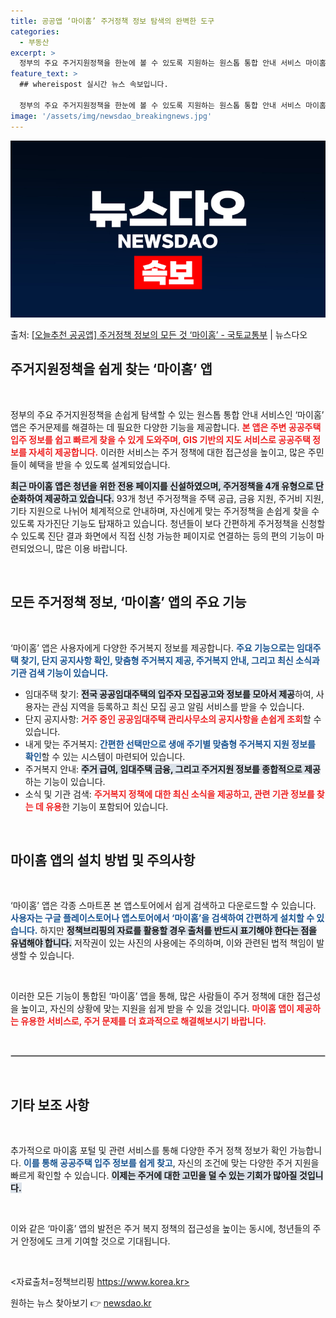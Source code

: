 ```yaml
---
title: 공공앱 ‘마이홈’ 주거정책 정보 탐색의 완벽한 도구
categories:
  - 부동산
excerpt: >
  정부의 주요 주거지원정책을 한눈에 볼 수 있도록 지원하는 원스톱 통합 안내 서비스 마이홈 앱을 소개합니다. …
feature_text: >
  ## whereispost 실시간 뉴스 속보입니다.

  정부의 주요 주거지원정책을 한눈에 볼 수 있도록 지원하는 원스톱 통합 안내 서비스 마이홈 앱을 소개합니다. …
image: '/assets/img/newsdao_breakingnews.jpg'
---
```


![뉴스다오 속보](/assets/img/newsdao_breakingnews.jpg)

<p>출처: <a href="https://newsdao.kr/1920" rel="dofollow">[오늘추천 공공앱] 주거정책 정보의 모든 것 ‘마이홈’ - 국토교통부</a> | 뉴스다오</p>

<h2 data-ke-size="size26">주거지원정책을 쉽게 찾는 ‘마이홈’ 앱</h2>

<p data-ke-size="size16">&nbsp;</p>

정부의 주요 주거지원정책을 손쉽게 탐색할 수 있는 원스톱 통합 안내 서비스인 ‘마이홈’ 앱은 주거문제를 해결하는 데 필요한 다양한 기능을 제공합니다. <b><span style="color: #ee2323;">본 앱은 주변 공공주택 입주 정보를 쉽고 빠르게 찾을 수 있게 도와주며, GIS 기반의 지도 서비스로 공공주택 정보를 자세히 제공합니다.</span></b> 이러한 서비스는 주거 정책에 대한 접근성을 높이고, 많은 주민들이 혜택을 받을 수 있도록 설계되었습니다. 

<b><span style="background-color: #21538527;">최근 마이홈 앱은 청년을 위한 전용 페이지를 신설하였으며, 주거정책을 4개 유형으로 단순화하여 제공하고 있습니다.</span></b> 93개 청년 주거정책을 주택 공급, 금융 지원, 주거비 지원, 기타 지원으로 나뉘어 체계적으로 안내하며, 자신에게 맞는 주거정책을 손쉽게 찾을 수 있도록 자가진단 기능도 탑재하고 있습니다. 청년들이 보다 간편하게 주거정책을 신청할 수 있도록 진단 결과 화면에서 직접 신청 가능한 페이지로 연결하는 등의 편의 기능이 마련되었으니, 많은 이용 바랍니다. 

<p data-ke-size="size16">&nbsp;</p>

<h2 data-ke-size="size26">모든 주거정책 정보, ‘마이홈’ 앱의 주요 기능</h2>

<p data-ke-size="size16">&nbsp;</p>

‘마이홈’ 앱은 사용자에게 다양한 주거복지 정보를 제공합니다. <b><span style="color: #1a5490;">주요 기능으로는 임대주택 찾기, 단지 공지사항 확인, 맞춤형 주거복지 제공, 주거복지 안내, 그리고 최신 소식과 기관 검색 기능이 있습니다.</span></b>

<ul>
    <li>임대주택 찾기: <b><span style="background-color: #21538527;">전국 공공임대주택의 입주자 모집공고와 정보를 모아서 제공</span></b>하여, 사용자는 관심 지역을 등록하고 최신 모집 공고 알림 서비스를 받을 수 있습니다.</li>
    <li>단지 공지사항: <b><span style="color: #ee2323;">거주 중인 공공임대주택 관리사무소의 공지사항을 손쉽게 조회</span></b>할 수 있습니다.</li>
    <li>내게 맞는 주거복지: <b><span style="color: #1a5490;">간편한 선택만으로 생애 주기별 맞춤형 주거복지 지원 정보를 확인</span></b>할 수 있는 시스템이 마련되어 있습니다.</li>
    <li>주거복지 안내: <b><span style="background-color: #21538527;">주거 급여, 임대주택 금융, 그리고 주거지원 정보를 종합적으로 제공</span></b>하는 기능이 있습니다.</li>
    <li>소식 및 기관 검색: <b><span style="color: #ee2323;">주거복지 정책에 대한 최신 소식을 제공하고, 관련 기관 정보를 찾는 데 유용</span></b>한 기능이 포함되어 있습니다.</li>
</ul>

<p data-ke-size="size16">&nbsp;</p>

<h2 data-ke-size="size26">마이홈 앱의 설치 방법 및 주의사항</h2>

<p data-ke-size="size16">&nbsp;</p>

‘마이홈’ 앱은 각종 스마트폰 본 앱스토어에서 쉽게 검색하고 다운로드할 수 있습니다. <b><span style="color: #1a5490;">사용자는 구글 플레이스토어나 앱스토어에서 ‘마이홈’을 검색하여 간편하게 설치할 수 있습니다.</span></b> 하지만 <b><span style="background-color: #21538527;">정책브리핑의 자료를 활용할 경우 출처를 반드시 표기해야 한다는 점을 유념해야 합니다.</span></b> 저작권이 있는 사진의 사용에는 주의하며, 이와 관련된 법적 책임이 발생할 수 있습니다.

<p data-ke-size="size16">&nbsp;</p>

이러한 모든 기능이 통합된 ‘마이홈’ 앱을 통해, 많은 사람들이 주거 정책에 대한 접근성을 높이고, 자신의 상황에 맞는 지원을 쉽게 받을 수 있을 것입니다. <b><span style="color: #ee2323;">마이홈 앱이 제공하는 유용한 서비스로, 주거 문제를 더 효과적으로 해결해보시기 바랍니다.</span></b>

<p data-ke-size="size16">&nbsp;</p>

<hr style="border: 1px solid #ccc;"/>

<p data-ke-size="size16">&nbsp;</p>

<h2 data-ke-size="size26">기타 보조 사항</h2>

<p data-ke-size="size16">&nbsp;</p>

추가적으로 마이홈 포털 및 관련 서비스를 통해 다양한 주거 정책 정보가 확인 가능합니다. <b><span style="color: #1a5490;">이를 통해 공공주택 입주 정보를 쉽게 찾고</span></b>, 자신의 조건에 맞는 다양한 주거 지원을 빠르게 확인할 수 있습니다. <b><span style="background-color: #21538527;">이제는 주거에 대한 고민을 덜 수 있는 기회가 많아질 것입니다.</span></b>

<p data-ke-size="size16">&nbsp;</p>

이와 같은 ‘마이홈’ 앱의 발전은 주거 복지 정책의 접근성을 높이는 동시에, 청년들의 주거 안정에도 크게 기여할 것으로 기대됩니다. 

<p data-ke-size="size16">&nbsp;</p>

<자료출처=정책브리핑 https://www.korea.kr> 

원하는 뉴스 찾아보기 👉 <a href="https://newsdao.kr" rel="dofollow">newsdao.kr</a>


